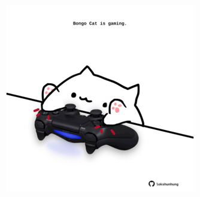<!-- built at 27/09/2024, 17:00:42 UTC -->
<p align="center">
  <img width="500" height="500" src="./ReadmeImage.svg">
</p>
